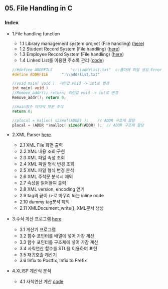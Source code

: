 ##  05. File Handling in C
### Index

* 1.File handling function
  * 1.1 Library management system project (File handling) ([here](https://github.com/csbyun-data/C-Pro/blob/main/chap05/File/Library_Management_system.md))
  * 1.2 Student Record System (File handling) ([here](https://github.com/csbyun-data/C-Pro/blob/main/chap05/File/Student_Record_System.md))
  * 1.3 Employee Record System (File handling) ([here](https://github.com/csbyun-data/C-Pro/blob/main/chap05/File/Employee_Record_System.md))
  * 1.4 Linked List를 이용한 주소록 관리 ([code](https://github.com/csbyun-data/C-Pro/blob/main/chap05/File/Address_Mgr.c))
  ```c
  //#define ADDRFILE		"c:\\addrlist.txt"  c:폴더에 파일 생성 Error!
  #define ADDRFILE		".\\addrlist.txt"

  //void main( void )  리턴값 void -> int로 변경
  int main( void )
  //Remove_addr(); return; 리턴값 void -> int로 변경
  Remove_addr(); return 0;

  //main함수 마지막 부분 추가
  return 0;

  //plocal = malloc( sizeof(ADDR) );	// ADDR 구조체 할당
  plocal = (ADDR *)malloc( sizeof(ADDR) );	// ADDR 구조체 할당
  ```
* 2.XML Parser [here](https://github.com/csbyun-data/C-Pro/blob/main/chap05/XML_Parser/README.md)
  * 2.1 XML File 화면 출력
  * 2.2 XML 내용 조회 구현
  * 2.3 XML 파일 속성 조회
  * 2.4 XML 파일 형식 변경 조회
  * 2.5 XML 파일 형식 변경 분석
  * 2.6 XML 주석문 분석시 제외
  * 2.7 속성을 읽어들여 출력
  * 2.8 XML version, encoding 얻기
  * 2.9 tag의 끝이 />로 마무리 되는 inline node
  * 2.10 dummy tag분석 제외
  * 2.11 XMLDocument_write(), XML문서 생성

* 3.수식 계산 프로그램 [here](https://github.com/csbyun-data/C-Pro/blob/main/chap05/Calc/README.md)
  * 3.1 계산기 프로그램
  * 3.2 함수 포인터를 배열에 넣어 가감 계산
  * 3.3 함수 포인터를 구조체에 넣어 가감 계산
  * 3.4 사칙연산 함수를 STL을 이용하여 표현
  * 3.5 재귀호출 계산기
  * 3.6 Infix to Postfix, Infix to Prefix

* 4.XLISP 계산식 분석
  * 4.1  사칙연산 계산 [code](https://github.com/csbyun-data/C-Pro/blob/main/chap05/XLISP/Calc1.c)
     
